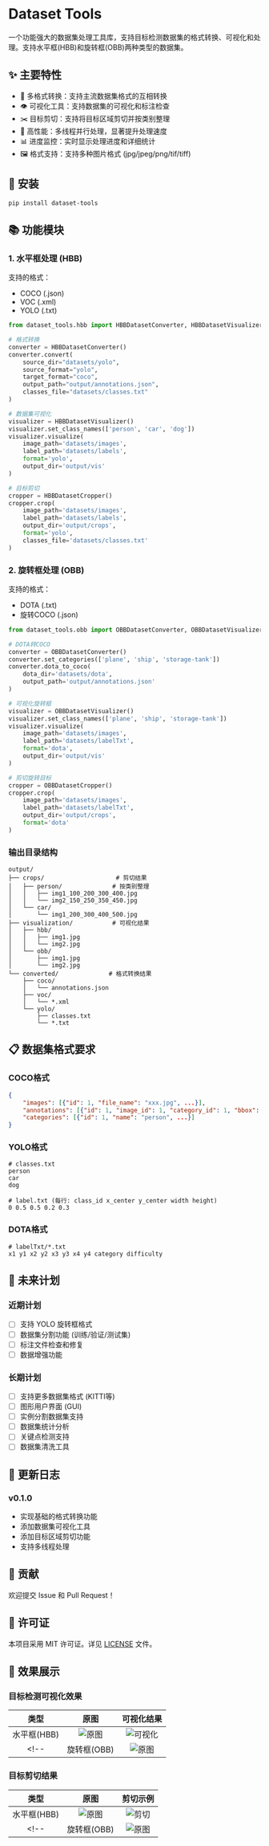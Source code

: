 # Dataset Tools

一个功能强大的数据集处理工具库，支持目标检测数据集的格式转换、可视化和处理。支持水平框(HBB)和旋转框(OBB)两种类型的数据集。

## ✨ 主要特性

- 🔄 多格式转换：支持主流数据集格式的互相转换
- 👁️ 可视化工具：支持数据集的可视化和标注检查
- ✂️ 目标剪切：支持将目标区域剪切并按类别整理
- 🚀 高性能：多线程并行处理，显著提升处理速度
- 📊 进度监控：实时显示处理进度和详细统计
- 🖼️ 格式支持：支持多种图片格式 (jpg/jpeg/png/tif/tiff)

## 🔧 安装

```bash
pip install dataset-tools
```

## 📚 功能模块

### 1. 水平框处理 (HBB)

支持的格式：
- COCO (.json)
- VOC (.xml)
- YOLO (.txt)

<!-- #### 功能展示 -->

<!-- | 功能 | 输入 | 输出 |
|:---:|:---:|:---:|
| 可视化 | ![输入](docs/images/hbb_vis_input.jpg) | ![输出](docs/images/hbb_vis_output.jpg) |
| 目标剪切 | ![输入](docs/images/hbb_crop_input.jpg) | ![输出](docs/images/hbb_crop_output.jpg) |
| 格式转换 | ![转换](docs/images/hbb_convert.png) | -->

```python
from dataset_tools.hbb import HBBDatasetConverter, HBBDatasetVisualizer, HBBDatasetCropper

# 格式转换
converter = HBBDatasetConverter()
converter.convert(
    source_dir="datasets/yolo",
    source_format="yolo",
    target_format="coco",
    output_path="output/annotations.json",
    classes_file="datasets/classes.txt"
)

# 数据集可视化
visualizer = HBBDatasetVisualizer()
visualizer.set_class_names(['person', 'car', 'dog'])
visualizer.visualize(
    image_path='datasets/images',
    label_path='datasets/labels',
    format='yolo',
    output_dir='output/vis'
)

# 目标剪切
cropper = HBBDatasetCropper()
cropper.crop(
    image_path='datasets/images',
    label_path='datasets/labels',
    output_dir='output/crops',
    format='yolo',
    classes_file='datasets/classes.txt'
)
```

### 2. 旋转框处理 (OBB)

支持的格式：
- DOTA (.txt)
- 旋转COCO (.json)

<!-- #### 功能展示

| 功能 | 输入 | 输出 |
|:---:|:---:|:---:|
| 可视化 | ![输入](docs/images/obb_vis_input.jpg) | ![输出](docs/images/obb_vis_output.jpg) |
| 目标剪切 | ![输入](docs/images/obb_crop_input.jpg) | ![输出](docs/images/obb_crop_output.jpg) |
| 格式转换 | ![转换](docs/images/obb_convert.png) | -->

```python
from dataset_tools.obb import OBBDatasetConverter, OBBDatasetVisualizer, OBBDatasetCropper

# DOTA转COCO
converter = OBBDatasetConverter()
converter.set_categories(['plane', 'ship', 'storage-tank'])
converter.dota_to_coco(
    dota_dir='datasets/dota',
    output_path='output/annotations.json'
)

# 可视化旋转框
visualizer = OBBDatasetVisualizer()
visualizer.set_class_names(['plane', 'ship', 'storage-tank'])
visualizer.visualize(
    image_path='datasets/images',
    label_path='datasets/labelTxt',
    format='dota',
    output_dir='output/vis'
)

# 剪切旋转目标
cropper = OBBDatasetCropper()
cropper.crop(
    image_path='datasets/images',
    label_path='datasets/labelTxt',
    output_dir='output/crops',
    format='dota'
)
```

### 输出目录结构

```
output/
├── crops/                    # 剪切结果
│   ├── person/              # 按类别整理
│   │   ├── img1_100_200_300_400.jpg
│   │   └── img2_150_250_350_450.jpg
│   └── car/
│       └── img1_200_300_400_500.jpg
├── visualization/           # 可视化结果
│   ├── hbb/
│   │   ├── img1.jpg
│   │   └── img2.jpg
│   └── obb/
│       ├── img1.jpg
│       └── img2.jpg
└── converted/              # 格式转换结果
    ├── coco/
    │   └── annotations.json
    ├── voc/
    │   └── *.xml
    └── yolo/
        ├── classes.txt
        └── *.txt
```

## 📋 数据集格式要求

### COCO格式
```json
{
    "images": [{"id": 1, "file_name": "xxx.jpg", ...}],
    "annotations": [{"id": 1, "image_id": 1, "category_id": 1, "bbox": [x,y,w,h], ...}],
    "categories": [{"id": 1, "name": "person", ...}]
}
```

### YOLO格式
```
# classes.txt
person
car
dog

# label.txt (每行: class_id x_center y_center width height)
0 0.5 0.5 0.2 0.3
```

### DOTA格式
```
# labelTxt/*.txt
x1 y1 x2 y2 x3 y3 x4 y4 category difficulty
```

## 🚀 未来计划

### 近期计划
- [ ] 支持 YOLO 旋转框格式
- [ ] 数据集分割功能 (训练/验证/测试集)
- [ ] 标注文件检查和修复
- [ ] 数据增强功能

### 长期计划
- [ ] 支持更多数据集格式 (KITTI等)
- [ ] 图形用户界面 (GUI)
- [ ] 实例分割数据集支持
- [ ] 数据集统计分析
- [ ] 关键点检测支持
- [ ] 数据集清洗工具

## 📝 更新日志

### v0.1.0
- 实现基础的格式转换功能
- 添加数据集可视化工具
- 添加目标区域剪切功能
- 支持多线程处理

## 🤝 贡献

欢迎提交 Issue 和 Pull Request！

## 📄 许可证

本项目采用 MIT 许可证。详见 [LICENSE](LICENSE) 文件。

## 📸 效果展示

### 目标检测可视化效果

| 类型 | 原图 | 可视化结果 |
|:---:|:---:|:---:|
| 水平框(HBB) | ![原图](assets/102.jpg) | ![可视化](assets/102_vis.jpg) |
<!-- | 旋转框(OBB) | ![原图](docs/images/obb_origin.jpg) | ![可视化](docs/images/obb_vis.jpg) | -->

### 目标剪切结果

| 类型 | 原图 | 剪切示例 |
|:---:|:---:|:---:|
| 水平框(HBB) | ![原图](assets/102.jpg) | ![剪切](assets/102_crop.png) |
<!-- | 旋转框(OBB) | ![原图](docs/images/obb_crop_origin.jpg) | ![剪切](docs/images/obb_crops.jpg) | -->
